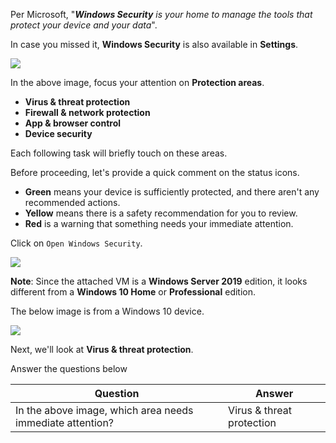 Per Microsoft, "_**Windows Security** is your home to manage the tools that protect your device and your data_".

In case you missed it, **Windows Security** is also available in **Settings**. 

![](https://assets.tryhackme.com/additional/win-fun3/windows-security.png)  

In the above image, focus your attention on **Protection areas**.

- **Virus & threat protection**
- **Firewall & network protection**
- **App & browser control**
- **Device security**

Each following task will briefly touch on these areas.

Before proceeding, let's provide a quick comment on the status icons.

- **Green** means your device is sufficiently protected, and there aren't any recommended actions.
- **Yellow** means there is a safety recommendation for you to review.
- **Red** is a warning that something needs your immediate attention.

Click on `Open Windows Security`. 

![](https://assets.tryhackme.com/additional/win-fun3/windows-security2.png)  

**Note**: Since the attached VM is a **Windows Server 2019** edition, it looks different from a **Windows 10 Home** or **Professional** edition. 

The below image is from a Windows 10 device.

![](https://assets.tryhackme.com/additional/win-fun3/windows-security1b.png)  

Next, we'll look at **Virus & threat protection**.

Answer the questions below

| Question                                                  | Answer |
| --------------------------------------------------------- | ------ |
| In the above image, which area needs immediate attention? | Virus & threat protection       |
